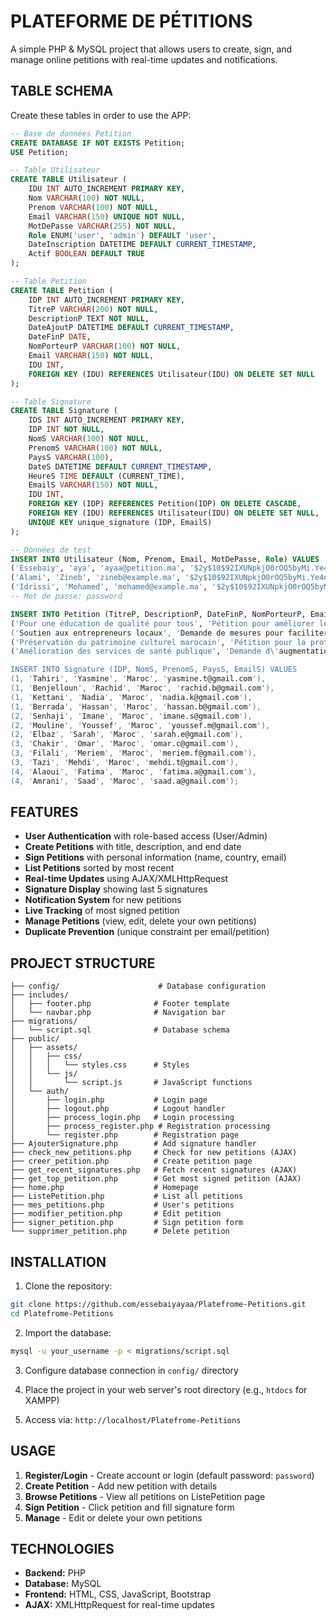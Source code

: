 # PLATEFORME DE PÉTITIONS

A simple PHP & MySQL project that allows users to create, sign, and manage online petitions with real-time updates and notifications.

## TABLE SCHEMA

Create these tables in order to use the APP:

```sql
-- Base de données Petition
CREATE DATABASE IF NOT EXISTS Petition;
USE Petition;

-- Table Utilisateur
CREATE TABLE Utilisateur (
    IDU INT AUTO_INCREMENT PRIMARY KEY,
    Nom VARCHAR(100) NOT NULL,
    Prenom VARCHAR(100) NOT NULL,
    Email VARCHAR(150) UNIQUE NOT NULL,
    MotDePasse VARCHAR(255) NOT NULL, 
    Role ENUM('user', 'admin') DEFAULT 'user', 
    DateInscription DATETIME DEFAULT CURRENT_TIMESTAMP,
    Actif BOOLEAN DEFAULT TRUE
);

-- Table Petition
CREATE TABLE Petition (
    IDP INT AUTO_INCREMENT PRIMARY KEY,
    TitreP VARCHAR(200) NOT NULL,
    DescriptionP TEXT NOT NULL,
    DateAjoutP DATETIME DEFAULT CURRENT_TIMESTAMP,
    DateFinP DATE,
    NomPorteurP VARCHAR(100) NOT NULL,
    Email VARCHAR(150) NOT NULL,
    IDU INT, 
    FOREIGN KEY (IDU) REFERENCES Utilisateur(IDU) ON DELETE SET NULL
);

-- Table Signature
CREATE TABLE Signature (
    IDS INT AUTO_INCREMENT PRIMARY KEY,
    IDP INT NOT NULL,
    NomS VARCHAR(100) NOT NULL,
    PrenomS VARCHAR(100) NOT NULL,
    PaysS VARCHAR(100),
    DateS DATETIME DEFAULT CURRENT_TIMESTAMP,
    HeureS TIME DEFAULT (CURRENT_TIME),
    EmailS VARCHAR(150) NOT NULL,
    IDU INT, 
    FOREIGN KEY (IDP) REFERENCES Petition(IDP) ON DELETE CASCADE,
    FOREIGN KEY (IDU) REFERENCES Utilisateur(IDU) ON DELETE SET NULL,
    UNIQUE KEY unique_signature (IDP, EmailS)
);

-- Données de test
INSERT INTO Utilisateur (Nom, Prenom, Email, MotDePasse, Role) VALUES
('Essebaiy', 'aya', 'ayaa@petition.ma', '$2y$10$92IXUNpkjO0rOQ5byMi.Ye4oKoEa3Ro9llC/.og/at2.uheWG/igi', 'admin'),
('Alami', 'Zineb', 'zineb@example.ma', '$2y$10$92IXUNpkjO0rOQ5byMi.Ye4oKoEa3Ro9llC/.og/at2.uheWG/igi', 'user'),
('Idrissi', 'Mohamed', 'mohamed@example.ma', '$2y$10$92IXUNpkjO0rOQ5byMi.Ye4oKoEa3Ro9llC/.og/at2.uheWG/igi', 'user');
-- Mot de passe: password

INSERT INTO Petition (TitreP, DescriptionP, DateFinP, NomPorteurP, Email, IDU) VALUES
('Pour une éducation de qualité pour tous', 'Pétition pour améliorer les infrastructures éducatives et garantir un accès équitable à l\'éducation dans toutes les régions du Maroc.', '2026-06-30', 'Laila Bensouda', 'laila.b@ensa.ma', 1),
('Soutien aux entrepreneurs locaux', 'Demande de mesures pour faciliter l\'entrepreneuriat et soutenir les petites entreprises marocaines avec des financements et formations.', '2026-03-31', 'Amine El Fassi', 'amine.f@startup.ma', 2),
('Préservation du patrimoine culturel marocain', 'Pétition pour la protection et la restauration des sites historiques et monuments culturels du royaume.', '2026-09-15', 'Samira Chraibi', 'samira.c@culture.ma', 1),
('Amélioration des services de santé publique', 'Demande d\'augmentation du budget santé et amélioration de la qualité des soins dans les hôpitaux publics.', '2025-12-31', 'Dr. Karim Ziani', 'karim.z@sante.ma', 3);

INSERT INTO Signature (IDP, NomS, PrenomS, PaysS, EmailS) VALUES
(1, 'Tahiri', 'Yasmine', 'Maroc', 'yasmine.t@gmail.com'),
(1, 'Benjelloun', 'Rachid', 'Maroc', 'rachid.b@gmail.com'),
(1, 'Kettani', 'Nadia', 'Maroc', 'nadia.k@gmail.com'),
(1, 'Berrada', 'Hassan', 'Maroc', 'hassan.b@gmail.com'),
(2, 'Senhaji', 'Imane', 'Maroc', 'imane.s@gmail.com'),
(2, 'Mouline', 'Youssef', 'Maroc', 'youssef.m@gmail.com'),
(2, 'Elbaz', 'Sarah', 'Maroc', 'sarah.e@gmail.com'),
(3, 'Chakir', 'Omar', 'Maroc', 'omar.c@gmail.com'),
(3, 'Filali', 'Meriem', 'Maroc', 'meriem.f@gmail.com'),
(3, 'Tazi', 'Mehdi', 'Maroc', 'mehdi.t@gmail.com'),
(4, 'Alaoui', 'Fatima', 'Maroc', 'fatima.a@gmail.com'),
(4, 'Amrani', 'Saad', 'Maroc', 'saad.a@gmail.com');
```

## FEATURES

- **User Authentication** with role-based access (User/Admin)
- **Create Petitions** with title, description, and end date
- **Sign Petitions** with personal information (name, country, email)
- **List Petitions** sorted by most recent
- **Real-time Updates** using AJAX/XMLHttpRequest
- **Signature Display** showing last 5 signatures
- **Notification System** for new petitions
- **Live Tracking** of most signed petition
- **Manage Petitions** (view, edit, delete your own petitions)
- **Duplicate Prevention** (unique constraint per email/petition)

## PROJECT STRUCTURE

```
├── config/                      # Database configuration
├── includes/
│   ├── footer.php              # Footer template
│   └── navbar.php              # Navigation bar
├── migrations/
│   └── script.sql              # Database schema
├── public/
│   ├── assets/
│   │   ├── css/
│   │   │   └── styles.css      # Styles
│   │   └── js/
│   │       └── script.js       # JavaScript functions
│   └── auth/
│       ├── login.php           # Login page
│       ├── logout.php          # Logout handler
│       ├── process_login.php   # Login processing
│       ├── process_register.php # Registration processing
│       └── register.php        # Registration page
├── AjouterSignature.php        # Add signature handler
├── check_new_petitions.php     # Check for new petitions (AJAX)
├── creer_petition.php          # Create petition page
├── get_recent_signatures.php   # Fetch recent signatures (AJAX)
├── get_top_petition.php        # Get most signed petition (AJAX)
├── home.php                    # Homepage
├── ListePetition.php           # List all petitions
├── mes_petitions.php           # User's petitions
├── modifier_petition.php       # Edit petition
├── signer_petition.php         # Sign petition form
└── supprimer_petition.php      # Delete petition
```

## INSTALLATION

1. Clone the repository:
```bash
git clone https://github.com/essebaiyayaa/Platefrome-Petitions.git
cd Platefrome-Petitions
```

2. Import the database:
```bash
mysql -u your_username -p < migrations/script.sql
```

3. Configure database connection in `config/` directory

4. Place the project in your web server's root directory (e.g., `htdocs` for XAMPP)

5. Access via: `http://localhost/Platefrome-Petitions`

## USAGE

1. **Register/Login** - Create account or login (default password: `password`)
2. **Create Petition** - Add new petition with details
3. **Browse Petitions** - View all petitions on ListePetition page
4. **Sign Petition** - Click petition and fill signature form
5. **Manage** - Edit or delete your own petitions

## TECHNOLOGIES

- **Backend:** PHP
- **Database:** MySQL
- **Frontend:** HTML, CSS, JavaScript, Bootstrap
- **AJAX:** XMLHttpRequest for real-time updates
